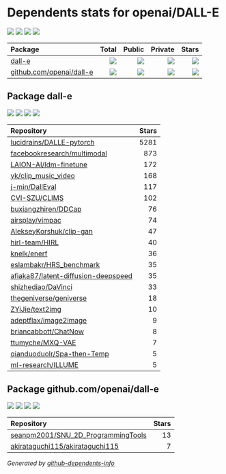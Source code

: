 # Dependents stats for openai/DALL-E

[![](https://img.shields.io/static/v1?label=Used%20by&message=149&color=informational&logo=slickpic)](https://github.com/openai/DALL-E/network/dependents)
[![](https://img.shields.io/static/v1?label=Used%20by%20(public)&message=23&color=informational&logo=slickpic)](https://github.com/openai/DALL-E/network/dependents)
[![](https://img.shields.io/static/v1?label=Used%20by%20(private)&message=126&color=informational&logo=slickpic)](https://github.com/openai/DALL-E/network/dependents)
[![](https://img.shields.io/static/v1?label=Used%20by%20(stars)&message=5599&color=informational&logo=slickpic)](https://github.com/openai/DALL-E/network/dependents)

| Package    | Total  | Public | Private | Stars |
| :--------  | -----: | -----: | -----:  | ----: |
| [dall-e](#package-dall-e)    | [![](https://img.shields.io/static/v1?label=Used%20by&message=145&color=informational&logo=slickpic)](https://github.com/openai/DALL-E/network/dependents?package_id=UGFja2FnZS0xOTUwODExMjYy)  | [![](https://img.shields.io/static/v1?label=Used%20by%20(public)&message=21&color=informational&logo=slickpic)](https://github.com/openai/DALL-E/network/dependents?package_id=UGFja2FnZS0xOTUwODExMjYy) | [![](https://img.shields.io/static/v1?label=Used%20by%20(private)&message=124&color=informational&logo=slickpic)](https://github.com/openai/DALL-E/network/dependents?package_id=UGFja2FnZS0xOTUwODExMjYy) | [![](https://img.shields.io/static/v1?label=Used%20by%20(stars)&message=5579&color=informational&logo=slickpic)](https://github.com/openai/DALL-E/network/dependents?package_id=UGFja2FnZS0xOTUwODExMjYy) |
| [github.com/openai/dall-e](#package-github.comopenaidall-e)    | [![](https://img.shields.io/static/v1?label=Used%20by&message=4&color=informational&logo=slickpic)](https://github.com/openai/DALL-E/network/dependents?package_id=UGFja2FnZS0zNjUyMTI4ODg5)  | [![](https://img.shields.io/static/v1?label=Used%20by%20(public)&message=2&color=informational&logo=slickpic)](https://github.com/openai/DALL-E/network/dependents?package_id=UGFja2FnZS0zNjUyMTI4ODg5) | [![](https://img.shields.io/static/v1?label=Used%20by%20(private)&message=2&color=informational&logo=slickpic)](https://github.com/openai/DALL-E/network/dependents?package_id=UGFja2FnZS0zNjUyMTI4ODg5) | [![](https://img.shields.io/static/v1?label=Used%20by%20(stars)&message=20&color=informational&logo=slickpic)](https://github.com/openai/DALL-E/network/dependents?package_id=UGFja2FnZS0zNjUyMTI4ODg5) |

## Package dall-e

[![](https://img.shields.io/static/v1?label=Used%20by&message=145&color=informational&logo=slickpic)](https://github.com/openai/DALL-E/network/dependents?package_id=UGFja2FnZS0xOTUwODExMjYy)
[![](https://img.shields.io/static/v1?label=Used%20by%20(public)&message=21&color=informational&logo=slickpic)](https://github.com/openai/DALL-E/network/dependents?package_id=UGFja2FnZS0xOTUwODExMjYy)
[![](https://img.shields.io/static/v1?label=Used%20by%20(private)&message=124&color=informational&logo=slickpic)](https://github.com/openai/DALL-E/network/dependents?package_id=UGFja2FnZS0xOTUwODExMjYy)
[![](https://img.shields.io/static/v1?label=Used%20by%20(stars)&message=5579&color=informational&logo=slickpic)](https://github.com/openai/DALL-E/network/dependents?package_id=UGFja2FnZS0xOTUwODExMjYy)

| Repository | Stars  |
| :--------  | -----: |
|[lucidrains/DALLE-pytorch](https://github.com/lucidrains/DALLE-pytorch) | 5281 |
|[facebookresearch/multimodal](https://github.com/facebookresearch/multimodal) | 873 |
|[LAION-AI/ldm-finetune](https://github.com/LAION-AI/ldm-finetune) | 172 |
|[yk/clip_music_video](https://github.com/yk/clip_music_video) | 168 |
|[j-min/DallEval](https://github.com/j-min/DallEval) | 117 |
|[CVI-SZU/CLIMS](https://github.com/CVI-SZU/CLIMS) | 102 |
|[buxiangzhiren/DDCap](https://github.com/buxiangzhiren/DDCap) | 76 |
|[airsplay/vimpac](https://github.com/airsplay/vimpac) | 74 |
|[AlekseyKorshuk/clip-gan](https://github.com/AlekseyKorshuk/clip-gan) | 47 |
|[hirl-team/HIRL](https://github.com/hirl-team/HIRL) | 40 |
|[knelk/enerf](https://github.com/knelk/enerf) | 36 |
|[eslambakr/HRS_benchmark](https://github.com/eslambakr/HRS_benchmark) | 35 |
|[afiaka87/latent-diffusion-deepspeed](https://github.com/afiaka87/latent-diffusion-deepspeed) | 35 |
|[shizhediao/DaVinci](https://github.com/shizhediao/DaVinci) | 33 |
|[thegeniverse/geniverse](https://github.com/thegeniverse/geniverse) | 18 |
|[ZYiJie/text2img](https://github.com/ZYiJie/text2img) | 10 |
|[adeptflax/image2image](https://github.com/adeptflax/image2image) | 9 |
|[briancabbott/ChatNow](https://github.com/briancabbott/ChatNow) | 8 |
|[ttumyche/MXQ-VAE](https://github.com/ttumyche/MXQ-VAE) | 7 |
|[qianduoduolr/Spa-then-Temp](https://github.com/qianduoduolr/Spa-then-Temp) | 5 |
|[ml-research/ILLUME](https://github.com/ml-research/ILLUME) | 5 |

## Package github.com/openai/dall-e

[![](https://img.shields.io/static/v1?label=Used%20by&message=4&color=informational&logo=slickpic)](https://github.com/openai/DALL-E/network/dependents?package_id=UGFja2FnZS0zNjUyMTI4ODg5)
[![](https://img.shields.io/static/v1?label=Used%20by%20(public)&message=2&color=informational&logo=slickpic)](https://github.com/openai/DALL-E/network/dependents?package_id=UGFja2FnZS0zNjUyMTI4ODg5)
[![](https://img.shields.io/static/v1?label=Used%20by%20(private)&message=2&color=informational&logo=slickpic)](https://github.com/openai/DALL-E/network/dependents?package_id=UGFja2FnZS0zNjUyMTI4ODg5)
[![](https://img.shields.io/static/v1?label=Used%20by%20(stars)&message=20&color=informational&logo=slickpic)](https://github.com/openai/DALL-E/network/dependents?package_id=UGFja2FnZS0zNjUyMTI4ODg5)

| Repository | Stars  |
| :--------  | -----: |
|[seanpm2001/SNU_2D_ProgrammingTools](https://github.com/seanpm2001/SNU_2D_ProgrammingTools) | 13 |
|[akirataguchi115/akirataguchi115](https://github.com/akirataguchi115/akirataguchi115) | 7 |

_Generated by [github-dependents-info](https://github.com/nvuillam/github-dependents-info)_